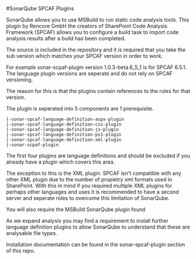 #SonarQube SPCAF Plugins

SonarQube allows you to use MSBuild to run static code analysis tools. This plugin by Rencore GmbH the creators of SharePoint Code Analysis Framework (SPCAF) allows you to configure a build task to import code analysis results after a build has been completed.

The source is included in the repository and it is required that you take the sub version which matches your SPCAF version in order to work.

For example sonar-scpaf-plugin version 1.0.3-beta.6_5_1 is for SPCAF 6.5.1. The language plugin versions are seperate and do not rely on SPCAF versioning.

The reason for this is that the plugins contain references to the rules for that version.

The plugin is seperated into 5 components are 1 prerequisite.

```
|-sonar-spcaf-language-definition-aspx-plugin
|-sonar-spcaf-language-definition-css-plugin
|-sonar-spcaf-language-definition-js-plugin
|-sonar-spcaf-language-definition-ps1-plugin
|-sonar-spcaf-language-definition-xml-plugin
|-sonar-scpaf-plugin
```

The first four plugins are language definitions and should be excluded if you already have a plugin which covers this area.

The exception to this is the XML plugin. SPCAF isn't compatible with any other XML plugin due to the number of propietry xml formats used in SharePoint. With this in mind if you required multiple XML plugins for perhaps other languages and uses it is recommended to have a second server and seperate roles to overcome this limitation of SonarQube.

You will also require the MSBuild SonarQube plugin found 

As we expand analysis you may find a requirement to install further language definition plugins to allow SonarQube to understand that these are analysable file types.

Installation documentation can be found in the sonar-spcaf-plugin section of this repo.
